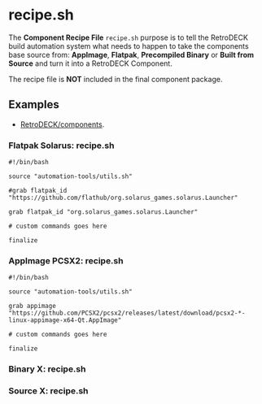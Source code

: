 # recipe.sh

The **Component Recipe File**  `recipe.sh` purpose is to tell the RetroDECK build automation system what needs to happen to take the components base source from: **AppImage**, **Flatpak**, **Precompiled Binary** or **Built from Source** and turn it into a RetroDECK Component.

The recipe file is **NOT** included in the final component package. 

## Examples

- [RetroDECK/components](https://github.com/RetroDECK/components).


### Flatpak Solarus: recipe.sh

```
#!/bin/bash

source "automation-tools/utils.sh"

#grab flatpak_id "https://github.com/flathub/org.solarus_games.solarus.Launcher"

grab flatpak_id "org.solarus_games.solarus.Launcher"

# custom commands goes here

finalize
```

### AppImage PCSX2: recipe.sh

```
#!/bin/bash

source "automation-tools/utils.sh"

grab appimage "https://github.com/PCSX2/pcsx2/releases/latest/download/pcsx2-*-linux-appimage-x64-Qt.AppImage"

# custom commands goes here

finalize

```


### Binary X: recipe.sh


### Source X: recipe.sh
